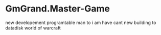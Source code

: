 # GmGrand.Master-Game
new developement  programtable man  to i am have  cant  new building to datadisk world of warcraft
